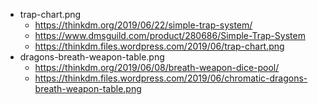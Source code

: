- trap-chart.png
  - https://thinkdm.org/2019/06/22/simple-trap-system/
  - https://www.dmsguild.com/product/280686/Simple-Trap-System
  - https://thinkdm.files.wordpress.com/2019/06/trap-chart.png
- dragons-breath-weapon-table.png
  - https://thinkdm.org/2019/06/08/breath-weapon-dice-pool/
  - https://thinkdm.files.wordpress.com/2019/06/chromatic-dragons-breath-weapon-table.png